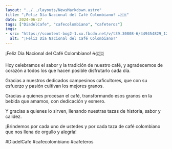 ```yaml
---
layout: "../../layouts/NewsMarkdown.astro"
title: "¡Feliz Día Nacional del Café Colombiano! ☕️🇨🇴"
date: 2024-06-27
tags: ["DiadelCafe", "cafecolombiano", "cafeteros"]
imgs:
- src: "https://scontent-bog2-1.xx.fbcdn.net/v/t39.30808-6/449454829_122110998638361326_716745050419892325_n.jpg?stp=dst-jpg_s720x720&_nc_cat=102&ccb=1-7&_nc_sid=127cfc&_nc_ohc=VXNR3hfJE40Q7kNvgFeWhdN&_nc_ht=scontent-bog2-1.xx&oh=00_AYAdxw48kIWHvgrzOvoCyPoVTTuPchZxyE1DxPyihJeuYw&oe=668B62A5"
  alt: "¡Feliz Día Nacional del Café Colombiano!"
---
```

¡Feliz Día Nacional del Café Colombiano! ☕️🇨🇴

Hoy celebramos el sabor y la tradición de nuestro café, y agradecemos de corazón a todos los que hacen posible disfrutarlo cada día.

Gracias a nuestros dedicados campesinos caficultores, que con su esfuerzo y pasión cultivan los mejores granos.

Gracias a quienes procesan el café, transformando esos granos en la bebida que amamos, con dedicación y esmero.

Y gracias a quienes lo sirven, llenando nuestras tazas de historia, sabor y calidez.

¡Brindemos por cada uno de ustedes y por cada taza de café colombiano que nos llena de orgullo y alegría!

#DiadelCafe #cafecolombiano #cafeteros